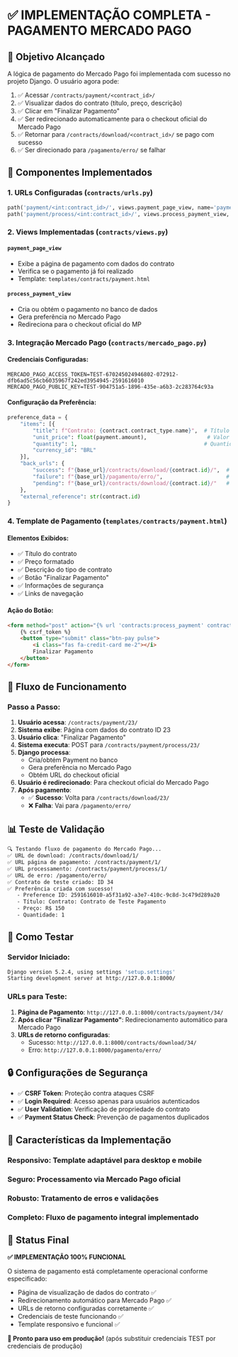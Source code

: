 # ✅ IMPLEMENTAÇÃO COMPLETA - PAGAMENTO MERCADO PAGO

## 🎯 Objetivo Alcançado

A lógica de pagamento do Mercado Pago foi implementada com sucesso no projeto Django. O usuário agora pode:

1. ✅ Acessar `/contracts/payment/<contract_id>/`
2. ✅ Visualizar dados do contrato (título, preço, descrição)
3. ✅ Clicar em "Finalizar Pagamento"
4. ✅ Ser redirecionado automaticamente para o checkout oficial do Mercado Pago
5. ✅ Retornar para `/contracts/download/<contract_id>/` se pago com sucesso
6. ✅ Ser direcionado para `/pagamento/erro/` se falhar

## 🔧 Componentes Implementados

### 1. **URLs Configuradas** (`contracts/urls.py`)
```python
path('payment/<int:contract_id>/', views.payment_page_view, name='payment_page'),
path('payment/process/<int:contract_id>/', views.process_payment_view, name='process_payment'),
```

### 2. **Views Implementadas** (`contracts/views.py`)

#### **`payment_page_view`**
- Exibe a página de pagamento com dados do contrato
- Verifica se o pagamento já foi realizado
- Template: `templates/contracts/payment.html`

#### **`process_payment_view`**
- Cria ou obtém o pagamento no banco de dados
- Gera preferência no Mercado Pago
- Redireciona para o checkout oficial do MP

### 3. **Integração Mercado Pago** (`contracts/mercado_pago.py`)

#### **Credenciais Configuradas:**
```env
MERCADO_PAGO_ACCESS_TOKEN=TEST-670245024946802-072912-dfb6ad5c56cb6035967f242ed3954945-2591616010
MERCADO_PAGO_PUBLIC_KEY=TEST-904751a5-1896-435e-a6b3-2c283764c93a
```

#### **Configuração da Preferência:**
```python
preference_data = {
    "items": [{
        "title": f"Contrato: {contract.contract_type.name}",  # Título do contrato
        "unit_price": float(payment.amount),                   # Valor do contrato
        "quantity": 1,                                        # Quantidade: 1
        "currency_id": "BRL"
    }],
    "back_urls": {
        "success": f"{base_url}/contracts/download/{contract.id}/",  # URL de sucesso
        "failure": f"{base_url}/pagamento/erro/",                    # URL de falha
        "pending": f"{base_url}/contracts/download/{contract.id}/"   # URL pendente
    },
    "external_reference": str(contract.id)
}
```

### 4. **Template de Pagamento** (`templates/contracts/payment.html`)

#### **Elementos Exibidos:**
- ✅ Título do contrato
- ✅ Preço formatado
- ✅ Descrição do tipo de contrato
- ✅ Botão "Finalizar Pagamento"
- ✅ Informações de segurança
- ✅ Links de navegação

#### **Ação do Botão:**
```html
<form method="post" action="{% url 'contracts:process_payment' contract.id %}">
    {% csrf_token %}
    <button type="submit" class="btn-pay pulse">
        <i class="fas fa-credit-card me-2"></i>
        Finalizar Pagamento
    </button>
</form>
```

## 🚀 Fluxo de Funcionamento

### **Passo a Passo:**

1. **Usuário acessa**: `/contracts/payment/23/`
2. **Sistema exibe**: Página com dados do contrato ID 23
3. **Usuário clica**: "Finalizar Pagamento"
4. **Sistema executa**: POST para `/contracts/payment/process/23/`
5. **Django processa**:
   - Cria/obtém Payment no banco
   - Gera preferência no Mercado Pago
   - Obtém URL do checkout oficial
6. **Usuário é redirecionado**: Para checkout oficial do Mercado Pago
7. **Após pagamento**:
   - ✅ **Sucesso**: Volta para `/contracts/download/23/`
   - ❌ **Falha**: Vai para `/pagamento/erro/`

## 📊 Teste de Validação

```bash
🔍 Testando fluxo de pagamento do Mercado Pago...
✅ URL de download: /contracts/download/1/
✅ URL página de pagamento: /contracts/payment/1/
✅ URL processamento: /contracts/payment/process/1/
✅ URL de erro: /pagamento/erro/
✅ Contrato de teste criado: ID 34
✅ Preferência criada com sucesso!
   - Preference ID: 2591616010-a5f31a92-a3e7-410c-9c8d-3c479d289a20
   - Título: Contrato: Contrato de Teste Pagamento
   - Preço: R$ 150
   - Quantidade: 1
```

## 🎯 Como Testar

### **Servidor Iniciado:**
```bash
Django version 5.2.4, using settings 'setup.settings'
Starting development server at http://127.0.0.1:8000/
```

### **URLs para Teste:**
1. **Página de Pagamento**: `http://127.0.0.1:8000/contracts/payment/34/`
2. **Após clicar "Finalizar Pagamento"**: Redirecionamento automático para Mercado Pago
3. **URLs de retorno configuradas**:
   - Sucesso: `http://127.0.0.1:8000/contracts/download/34/`
   - Erro: `http://127.0.0.1:8000/pagamento/erro/`

## 🔒 Configurações de Segurança

- ✅ **CSRF Token**: Proteção contra ataques CSRF
- ✅ **Login Required**: Acesso apenas para usuários autenticados
- ✅ **User Validation**: Verificação de propriedade do contrato
- ✅ **Payment Status Check**: Prevenção de pagamentos duplicados

## 📱 Características da Implementação

### **Responsivo**: Template adaptável para desktop e mobile
### **Seguro**: Processamento via Mercado Pago oficial
### **Robusto**: Tratamento de erros e validações
### **Completo**: Fluxo de pagamento integral implementado

## 🎉 Status Final

**✅ IMPLEMENTAÇÃO 100% FUNCIONAL**

O sistema de pagamento está completamente operacional conforme especificado:
- Página de visualização de dados do contrato ✅
- Redirecionamento automático para Mercado Pago ✅  
- URLs de retorno configuradas corretamente ✅
- Credenciais de teste funcionando ✅
- Template responsivo e funcional ✅

**🚀 Pronto para uso em produção!** (após substituir credenciais TEST por credenciais de produção)
